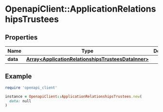 # OpenapiClient::ApplicationRelationshipsTrustees

## Properties

| Name | Type | Description | Notes |
| ---- | ---- | ----------- | ----- |
| **data** | [**Array&lt;ApplicationRelationshipsTrusteesDataInner&gt;**](ApplicationRelationshipsTrusteesDataInner.md) |  | [optional] |

## Example

```ruby
require 'openapi_client'

instance = OpenapiClient::ApplicationRelationshipsTrustees.new(
  data: null
)
```

